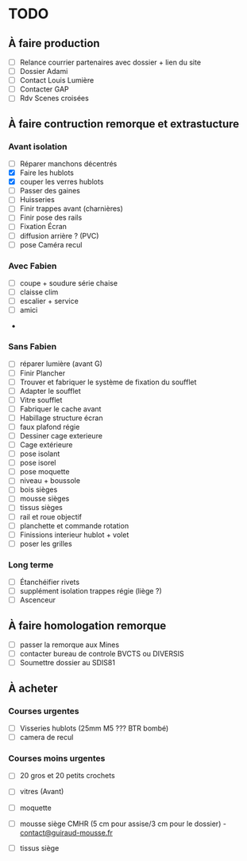# TODO

## À faire production

- [ ] Relance courrier partenaires avec dossier + lien du site
- [ ] Dossier Adami
- [ ] Contact Louis Lumière
- [ ] Contacter GAP
- [ ] Rdv Scenes croisées

## À faire contruction remorque et extrastucture




### Avant isolation 

- [ ] Réparer manchons décentrés
- [x] Faire les hublots 
- [x] couper les verres hublots
- [ ] Passer des gaines
- [ ] Huisseries
- [ ] Finir trappes avant (charnières)
- [ ] Finir pose des rails
- [ ] Fixation Écran
- [ ] diffusion arrière ? (PVC)
- [ ] pose Caméra recul

### Avec Fabien

- [ ] coupe + soudure série chaise
- [ ] claisse clim
- [ ] escalier + service
- [ ] amici
-
### Sans Fabien

- [ ] réparer lumière (avant G)
- [ ] Finir Plancher
- [ ] Trouver et fabriquer le système de fixation du soufflet
- [ ] Adapter le soufflet
- [ ] Vitre soufflet
- [ ] Fabriquer le cache avant
- [ ] Habillage structure écran
- [ ] faux plafond régie
- [ ] Dessiner cage exterieure
- [ ] Cage extérieure
- [ ] pose isolant
- [ ] pose isorel
- [ ] pose moquette
- [ ] niveau + boussole
- [ ] bois sièges
- [ ] mousse sièges
- [ ] tissus sièges
- [ ] rail et roue objectif
- [ ] planchette et commande rotation
- [ ] Finissions interieur hublot + volet
- [ ] poser les grilles

### Long terme

- [ ] Étanchéifier rivets
- [ ] supplément isolation trappes régie (liège ?)
- [ ] Ascenceur
      
## À faire homologation remorque

- [ ] passer la remorque aux Mines
- [ ] contacter bureau de controle BVCTS ou DIVERSIS
- [ ] Soumettre dossier au SDIS81

## À acheter

### Courses urgentes

- [ ] Visseries hublots (25mm M5 ??? BTR bombé)
- [ ] camera de recul

### Courses moins urgentes

- [ ] 20 gros et 20 petits crochets
- [ ] vitres (Avant)
- [ ] moquette
- [ ] mousse siège CMHR (5 cm pour assise/3 cm pour le dossier) - contact@guiraud-mousse.fr
- [ ] tissus siège



